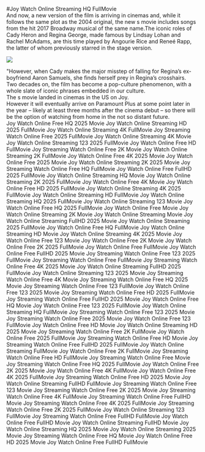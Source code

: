 #Joy Watch Online Streaming HQ FullMovie  
And now, a new version of the film is arriving in cinemas and, while it follows the same plot as the 2004 original, the new s movie includes songs from the hit 2017 Broadway musical of the same name.The iconic roles of Cady Heron and Regina George, made famous by Lindsay Lohan and Rachel McAdams, are this time played by Angourie Rice and Reneé Rapp, the latter of whom previously starred in the stage version.  
  
[![](https://i.imgur.com/qSNzIqt.png)](https://movie.rssnews.media/JyPLYcPsh.php)  
  
"However, when Cady makes the major misstep of falling for Regina’s ex-boyfriend Aaron Samuels, she finds herself prey in Regina’s crosshairs.  
Two decades on, the film has become a pop-culture phenomenon, with a whole slate of iconic phrases embedded in our culture.  
The s movie landed in cinemas in the US on Joy.  
However it will eventually arrive on Paramount Plus at some point later in the year – likely at least three months after the cinema debut – so there will be the option of watching from home in the not so distant future.  
Joy Watch Online Free HQ 2025 Movie
Joy Watch Online Streaming HD 2025 FullMovie
Joy Watch Online Streaming 4K FullMovie
Joy Streaming Watch Online Free 2025 FullMovie
Joy Watch Online Streaming 4K Movie
Joy Watch Online Streaming 123 2025 FullMovie
Joy Watch Online Free HD FullMovie
Joy Streaming Watch Online Free 2K Movie
Joy Watch Online Streaming 2K FullMovie
Joy Watch Online Free 4K 2025 Movie
Joy Watch Online Free 2025 Movie
Joy Watch Online Streaming 2K 2025 Movie
Joy Streaming Watch Online Free HQ FullMovie
Joy Watch Online Free FullHD 2025 FullMovie
Joy Watch Online Streaming HQ Movie
Joy Watch Online Streaming 2K 2025 FullMovie
Joy Watch Online Free 4K Movie
Joy Watch Online Free HD 2025 FullMovie
Joy Watch Online Streaming 4K 2025 FullMovie
Joy Watch Online Streaming HD FullMovie
Joy Watch Online Streaming HQ 2025 FullMovie
Joy Watch Online Streaming 123 Movie
Joy Watch Online Free HQ 2025 FullMovie
Joy Watch Online Free Movie
Joy Watch Online Streaming 2K Movie
Joy Watch Online Streaming Movie
Joy Watch Online Streaming FullHD 2025 Movie
Joy Watch Online Streaming 2025 FullMovie
Joy Watch Online Free HQ FullMovie
Joy Watch Online Streaming HD Movie
Joy Watch Online Streaming 4K 2025 Movie
Joy Watch Online Free 123 Movie
Joy Watch Online Free 2K Movie
Joy Watch Online Free 2K 2025 FullMovie
Joy Watch Online Free FullMovie
Joy Watch Online Free FullHD 2025 Movie
Joy Streaming Watch Online Free 123 2025 FullMovie
Joy Streaming Watch Online Free FullMovie
Joy Streaming Watch Online Free 4K 2025 Movie
Joy Watch Online Streaming FullHD 2025 FullMovie
Joy Watch Online Streaming 123 2025 Movie
Joy Streaming Watch Online Free 4K Movie
Joy Streaming Watch Online Free HQ 2025 Movie
Joy Streaming Watch Online Free 123 FullMovie
Joy Watch Online Free 123 2025 Movie
Joy Streaming Watch Online Free HD 2025 FullMovie
Joy Streaming Watch Online Free FullHD 2025 Movie
Joy Watch Online Free HQ Movie
Joy Watch Online Free 123 2025 FullMovie
Joy Watch Online Streaming HQ FullMovie
Joy Streaming Watch Online Free 123 2025 Movie
Joy Streaming Watch Online Free 2025 Movie
Joy Watch Online Free 123 FullMovie
Joy Watch Online Free HD Movie
Joy Watch Online Streaming HD 2025 Movie
Joy Streaming Watch Online Free 2K FullMovie
Joy Watch Online Free 2025 FullMovie
Joy Streaming Watch Online Free HD Movie
Joy Streaming Watch Online Free FullHD 2025 FullMovie
Joy Watch Online Streaming FullMovie
Joy Watch Online Free 2K FullMovie
Joy Streaming Watch Online Free HD FullMovie
Joy Streaming Watch Online Free Movie
Joy Streaming Watch Online Free HQ 2025 FullMovie
Joy Watch Online Free 2K 2025 Movie
Joy Watch Online Free 4K FullMovie
Joy Watch Online Free 4K 2025 FullMovie
Joy Streaming Watch Online Free HD 2025 Movie
Joy Watch Online Streaming FullHD FullMovie
Joy Streaming Watch Online Free 123 Movie
Joy Streaming Watch Online Free 2K 2025 Movie
Joy Streaming Watch Online Free 4K FullMovie
Joy Streaming Watch Online Free FullHD Movie
Joy Streaming Watch Online Free 4K 2025 FullMovie
Joy Streaming Watch Online Free 2K 2025 FullMovie
Joy Watch Online Streaming 123 FullMovie
Joy Streaming Watch Online Free FullHD FullMovie
Joy Watch Online Free FullHD Movie
Joy Watch Online Streaming FullHD Movie
Joy Watch Online Streaming HQ 2025 Movie
Joy Watch Online Streaming 2025 Movie
Joy Streaming Watch Online Free HQ Movie
Joy Watch Online Free HD 2025 Movie
Joy Watch Online Free FullHD FullMovie